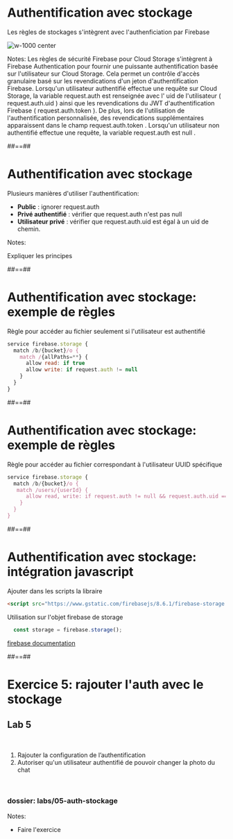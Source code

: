 # Authentification avec stockage

Les règles de stockages s'intègrent avec l'authenficiation par Firebase

![w-1000 center](./assets/images/schema_stockage_auth.png)

Notes:
Les règles de sécurité Firebase pour Cloud Storage s'intègrent à Firebase Authentication pour fournir une puissante authentification basée sur l'utilisateur sur Cloud Storage. Cela permet un contrôle d'accès granulaire basé sur les revendications d'un jeton d'authentification Firebase.
Lorsqu'un utilisateur authentifié effectue une requête sur Cloud Storage, la variable request.auth est renseignée avec l' uid de l'utilisateur ( request.auth.uid ) ainsi que les revendications du JWT d'authentification Firebase ( request.auth.token ).
De plus, lors de l'utilisation de l'authentification personnalisée, des revendications supplémentaires apparaissent dans le champ request.auth.token .
Lorsqu'un utilisateur non authentifié effectue une requête, la variable request.auth est null .

##==##

# Authentification avec stockage

Plusieurs manières d'utiliser l'authentification:

* **Public** : ignorer request.auth
* **Privé authentifié** : vérifier que request.auth n'est pas null
* **Utilisateur privé** : vérifier que request.auth.uid est égal à un uid de chemin.
<!-- .element: class="list-fragment" -->

Notes:

Expliquer les principes

##==##
<!-- .slide: class="with-code consolas" -->

# Authentification avec stockage: exemple de règles

Règle pour accéder au fichier seulement si l'utilisateur est authentifié

```js
service firebase.storage {
  match /b/{bucket}/o {
    match /{allPaths=**} {
      allow read: if true
      allow write: if request.auth != null 
    }
  }
}
```
<!-- .element: class="big-code" -->

##==##
<!-- .slide: class="with-code consolas" -->

# Authentification avec stockage: exemple de règles

Règle pour accéder au fichier correspondant à l'utilisateur UUID spécifique

```js
service firebase.storage {
  match /b/{bucket}/o {
   match /users/{userId} {
      allow read, write: if request.auth != null && request.auth.uid == userId;
    }
  }
}
```
<!-- .element: class="big-code" -->

##==##
<!-- .slide: class="with-code consolas" -->

# Authentification avec stockage: intégration javascript

Ajouter dans les scripts la libraire

```html
<script src="https://www.gstatic.com/firebasejs/8.6.1/firebase-storage.js"></script>
```

Utilisation sur l'objet firebase de storage
```js
  const storage = firebase.storage();
```
<!-- .element: class="big-code" -->

[firebase documentation](https://firebase.google.com/docs/storage/web/upload-files)
<!-- .element: class="credits" -->

##==##
<!-- .slide: class="exercice" -->

# Exercice 5: rajouter l'auth avec le stockage

## Lab 5

<br>

1. Rajouter la configuration de l’authentification
2. Autoriser qu'un utilisateur authentifié de pouvoir changer la photo du chat


<br>

### dossier: labs/05-auth-stockage

Notes:

- Faire l'exercice
